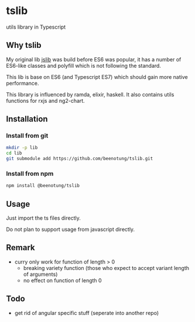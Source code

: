# tslib
utils library in Typescript

## Why tslib
My original lib [jslib](https://github.com/beenotung/jslib) was build before ES6 was popular, it has a number of ES6-like classes and polyfill which is not following the standard.

This lib is base on ES6 (and Typescript ES7) which should gain more native performance.

This library is influenced by ramda, elixir, haskell.
It also contains utils functions for rxjs and ng2-chart.

## Installation

### Install from git
```bash
mkdir -p lib
cd lib
git submodule add https://github.com/beenotung/tslib.git
```

### Install from npm
```bash
npm install @beenotung/tslib
```

## Usage
Just import the ts files directly.

Do not plan to support usage from javascript directly.

## Remark
 - curry only work for function of length > 0
   - breaking variety function (those who expect to accept variant length of arguments)
   - no effect on function of length 0

## Todo
 - get rid of angular specific stuff (seperate into another repo)
